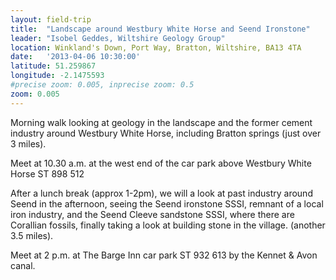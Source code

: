 ```yaml
---
layout: field-trip
title:  "Landscape around Westbury White Horse and Seend Ironstone"
leader: "Isobel Geddes, Wiltshire Geology Group"
location: Winkland's Down, Port Way, Bratton, Wiltshire, BA13 4TA
date:   '2013-04-06 10:30:00'
latitude: 51.259867
longitude: -2.1475593
#precise zoom: 0.005, inprecise zoom: 0.5
zoom: 0.005
---
```

Morning walk looking at geology in the landscape and the former cement industry around Westbury White Horse, including Bratton springs (just over 3 miles).

Meet at 10.30 a.m. at the west end of the car park above Westbury White Horse ST 898 512

After a lunch break (approx 1-2pm), we will a look at past industry around Seend in the afternoon, seeing the Seend ironstone SSSI, remnant of a local iron industry, and the Seend Cleeve sandstone SSSI, where there are Corallian fossils, finally taking a look at building stone in the village. (another 3.5 miles).

Meet at 2 p.m. at The Barge Inn car park ST 932 613 by the Kennet & Avon canal.